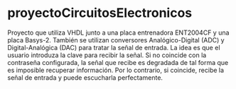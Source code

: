 # proyectoCircuitosElectronicos
Proyecto que utiliza VHDL junto a una placa entrenadora ENT2004CF y una placa Basys-2. También se utilizan conversores Analógico-Digital (ADC) y Digital-Analógica (DAC) para tratar la señal de entrada. La idea es que el usuario introduza la clave para recibir la señal. Si no coincide con la contraseña configurada, la señal que recibe es degradada de tal forma que es imposible recuperar información. Por lo contrario, si coincide, recibe la señal de entrada y puede escucharla perfectamente.
